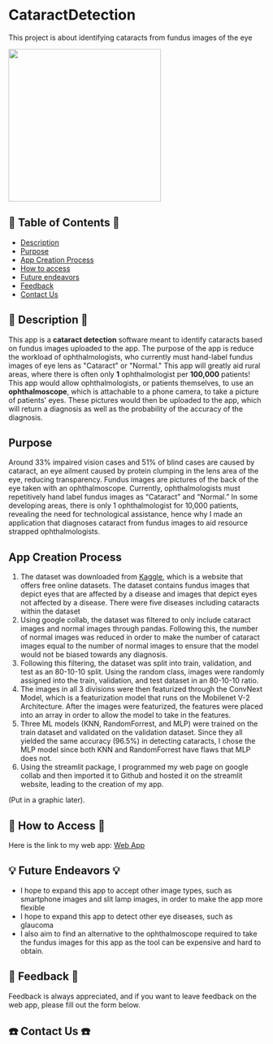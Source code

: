 
# CataractDetection
This project is about identifying cataracts from fundus images of the eye

<img src="images/2800_left.jpg" width="300" />

## :closed_book: Table of Contents :closed_book:
- [Description](#-description)
- [Purpose](#-purpose)
- [App Creation Process](#-app-creation-process)
- [How to access](#-how-to-access)
- [Future endeavors](#-future-endeavors)
- [Feedback](#-feedback)
- [Contact Us](#-contact-us)


## :iphone: Description :iphone:

This app is a **cataract detection** software meant to identify cataracts based on fundus images uploaded to the app. The purpose of the app is reduce the workload of ophthalmologists, who currently must hand-label fundus images of eye lens as "Cataract" or "Normal." This app will greatly aid rural areas, where there is often only **1** ophthalmologist per **100,000** patients! This app would allow ophthalmologists, or patients themselves, to use an **ophthalmoscope**, which is attachable to a phone camera, to take a picture of patients' eyes. These pictures would then be uploaded to the app, which will return a diagnosis as well as the probability of the accuracy of the diagnosis.

## Purpose

Around 33% impaired vision cases and 51% of blind cases are caused by cataract, an eye ailment caused by
protein clumping in the lens area of the eye, reducing transparency. Fundus images are pictures of the back of the
eye taken with an ophthalmoscope. Currently, ophthalmologists must repetitively hand label fundus images as
“Cataract” and “Normal.” In some developing areas, there is only 1 ophthalmologist for 10,000 patients,
revealing the need for technological assistance, hence why I made an application that diagnoses cataract from
fundus images to aid resource strapped ophthalmologists.

## App Creation Process 

1. The dataset was downloaded from [Kaggle](https://www.kaggle.com/datasets/andrewmvd/ocular-disease-recognition-odir5k), which is a website that offers free online datasets. The dataset contains fundus images that depict eyes that are affected by a disease and images that depict eyes not affected by a disease. There were five diseases including cataracts within the dataset 
2. Using google collab, the dataset was filtered to only include cataract images and normal images through pandas. Following this, the number of normal images was reduced in order to make the number of cataract images equal to the number of normal images to ensure that the model would not be biased towards any diagnosis.
3. Following this filtering, the dataset was split into train, validation, and test as an 80-10-10 split. Using the random class, images were randomly assigned into the train, validation, and test dataset in an 80-10-10 ratio.
4. The images in all 3 divisions were then featurized through the ConvNext Model, which is a featurization model that runs on the Mobilenet V-2 Architecture. After the images were featurized, the features were placed into an array in order to allow the model to take in the features.
5. Three ML models (KNN, RandomForrest, and MLP) were trained on the train dataset and validated on the validation dataset. Since they all yielded the same accuracy (96.5%) in detecting cataracts, I chose the MLP model since both KNN and RandomForrest have flaws that MLP does not.
6. Using the streamlit package, I programmed my web page on google collab and then imported it to Github and hosted it on the streamlit website, leading to the creation of my app.

(Put in a graphic later).





## :door: How to Access :door:
Here is the link to my web app:
[Web App](https://cataractdetection-7uyam4zpqgsfcopp6yscyn.streamlit.app/)



## :bulb: Future Endeavors :bulb:

- I hope to expand this app to accept other image types, such as smartphone images and slit lamp images, in order to make the app more flexible
- I hope to expand this app to detect other eye diseases, such as glaucoma
- I also aim to find an alternative to the ophthalmoscope required to take the fundus images for this app as the tool can be expensive and hard to obtain.

## :speech_balloon: Feedback :speech_balloon:
Feedback is always appreciated, and if you want to leave feedback on the web app, please fill out the form below.

## :phone: Contact Us :phone:

